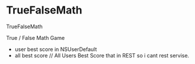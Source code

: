 TrueFalseMath
=============

TrueFalseMath


True / False Math Game 
- user best score in NSUserDefault 
- all best score // All Users Best Score that in REST so i cant rest servise.

